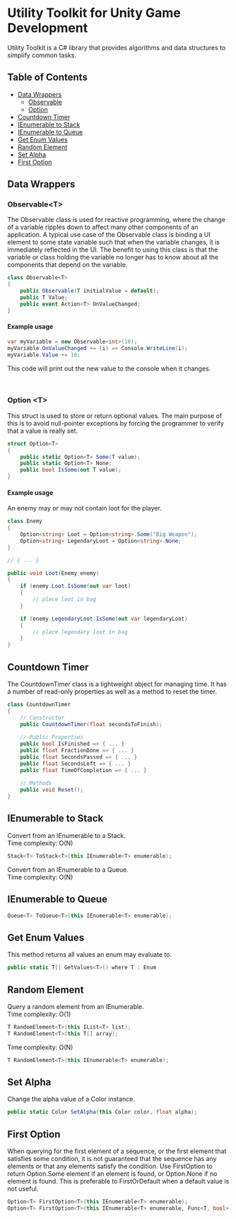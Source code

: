 # Utility Toolkit for Unity Game Development

Utility Toolkit is a C# library that provides algorithms 
and data structures to simplify common tasks.

## Table of Contents
- [Data Wrappers](#data-wrappers)
  - [Observable<T>](#observable)
  - [Option<T>](#option)
- [Countdown Timer](#countdown-timer)
- [IEnumerable to Stack](#ienumerable-to-stack)
- [IEnumerable to Queue](#ienumerable-to-queue)
- [Get Enum Values](#get-enum-values)
- [Random Element](#random-element)
- [Set Alpha](#set-alpha)
- [First Option](#first-option)

## Data Wrappers

### Observable\<T\>

The Observable<T> class is used for reactive programming, where
the change of a variable ripples down to affect many other components
of an application. A typical use case of the Observable<T> class
is binding a UI element to some state variable such that when
the variable changes, it is immediately reflected in the UI. The
benefit to using this class is that the variable or class holding
the variable no longer has to know about all the components that
depend on the variable.

```csharp
class Observable<T>
{
    public Observable(T initialValue = default);
    public T Value;
    public event Action<T> OnValueChanged;
}
```

#### Example usage

```csharp
var myVariable = new Observable<int>(10);
myVariable.OnValueChanged += (i) => Console.WriteLine(i);
myVariable.Value += 10;
```

This code will print out the new value to the console when it changes.

<br>

### Option \<T\>

This struct is used to store or return optional values. The main purpose of
this is to avoid null-pointer exceptions by forcing the programmer to verify
that a value is really set.

```csharp
struct Option<T>
{
    public static Option<T> Some(T value);
    public static Option<T> None;
    public bool IsSome(out T value);
}
```

#### Example usage

An enemy may or may not contain loot for the player.

```csharp
class Enemy 
{ 
    Option<string> Loot = Option<string>.Some("Big Weapon");
    Option<string> LegendaryLoot = Option<string>.None;
}

// { ... } 

public void Loot(Enemy enemy)
{
    if (enemy.Loot.IsSome(out var loot) 
    {
        // place loot in bag
    }

    if (enemy.LegendaryLoot.IsSome(out var legendaryLoot) 
    {
        // place legendary loot in bag
    }
}
```
## Countdown Timer
The CountdownTimer class is a lightweight object for managing time. 
It has a number of read-only properties as well as a method to reset the timer.

```csharp
class CountdownTimer
{
    // Constructor
    public CountdownTimer(float secondsToFinish);
    
    // Public Properties
    public bool IsFinished => { ... }
    public float FractionDone => { ... }
    public float SecondsPassed => { ... }
    public float SecondsLeft => { ... }
    public float TimeOfCompletion => { ... }
    
    // Methods
    public void Reset();
}
```

## IEnumerable to Stack

Convert from an IEnumerable to a Stack<T>.  
Time complexity: O(N)

```csharp
Stack<T> ToStack<T>(this IEnumerable<T> enumerable);
```

Convert from an IEnumerable to a Queue<T>.  
Time complexity: O(N)
## IEnumerable to Queue
```csharp
Queue<T> ToQueue<T>(this IEnumerable<T> enumerable);
```

## Get Enum Values
This method returns all values an enum may evaluate to.
```csharp
public static T[] GetValues<T>() where T : Enum
```

## Random Element

Query a random element from an IEnumerable.  
Time complexity: O(1)

```csharp
T RandomElement<T>(this IList<T> list);
T RandomElement<T>(this T[] array);
```

Time complexity: O(N)

```csharp
T RandomElement<T>(this IEnumerable<T> enumerable);
```

## Set Alpha
Change the alpha value of a Color instance.
```csharp
public static Color SetAlpha(this Color color, float alpha);
```


## First Option

When querying for the first element of a sequence, 
or the first element that satisfies some condition, 
it is not guaranteed that the sequence has any elements
or that any elements satisfy the condition. Use FirstOption
to return Option.Some element if an element is found, or 
Option.None if no element is found. This is preferable to 
FirstOrDefault when a default value is not useful. 

```csharp
Option<T> FirstOption<T>(this IEnumerable<T> enumerable);
Option<T> FirstOption<T>(this IEnumerable<T> enumerable, Func<T, bool> predicate);
```